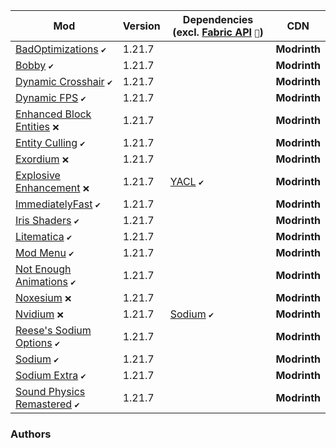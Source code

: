 | Mod | Version | Dependencies (excl. [Fabric API][url-fabric-api] `🔗`) | CDN |
|-----|---------|--------------------------------------------------------|-----|
| [BadOptimizations][url-bad-optimizations] `✔️`                  | 1.21.7 |                           | __Modrinth__ |
| [Bobby][url-bobby] `✔️`                                         | 1.21.7 |                           | __Modrinth__ |
| [Dynamic Crosshair][url-dynamic-crosshair] `✔️`                 | 1.21.7 |                           | __Modrinth__ |
| [Dynamic FPS][url-dynamic-fps] `✔️`                             | 1.21.7 |                           | __Modrinth__ |
| [Enhanced Block Entities][url-enhanced-block-entities] `❌`     | 1.21.7 |                           | __Modrinth__ |
| [Entity Culling][url-entity-culling] `✔️`                       | 1.21.7 |                           | __Modrinth__ |
| [Exordium][url-exordium] `❌`                                   | 1.21.7 |                           | __Modrinth__ |
| [Explosive Enhancement][url-explosive-enhancement] `❌`         | 1.21.7 | [YACL][url-yacl] `✔️`     | __Modrinth__ |
| [ImmediatelyFast][url-immediately-fast] `✔️`                    | 1.21.7 |                           | __Modrinth__ |
| [Iris Shaders][url-iris-shaders] `✔️`                           | 1.21.7 |                           | __Modrinth__ |
| [Litematica][url-litematica] `✔️`                               | 1.21.7 |                           | __Modrinth__ |
| [Mod Menu][url-mod-menu] `✔️`                                   | 1.21.7 |                           | __Modrinth__ |
| [Not Enough Animations][url-not-enough-animations] `✔️`         | 1.21.7 |                           | __Modrinth__ |
| [Noxesium][url-noxesium] `❌`                                   | 1.21.7 |                           | __Modrinth__ |
| [Nvidium][url-nvidium] `❌`                                     | 1.21.7 | [Sodium][url-sodium] `✔️` | __Modrinth__ |
| [Reese's Sodium Options][url-reeses-sodium-options] `✔️`        | 1.21.7 |                           | __Modrinth__ |
| [Sodium][url-sodium] `✔️`                                       | 1.21.7 |                           | __Modrinth__ |
| [Sodium Extra][url-sodium-extra] `✔️`                           | 1.21.7 |                           | __Modrinth__ |
| [Sound Physics Remastered][url-sound-physics-remastered] `✔️`   | 1.21.7 |                           | __Modrinth__ |

### Authors

<!-- authors -->
[url-aeltumn]:         <https://modrinth.com/user/Aeltumn>
[url-coderbot]:        <https://modrinth.com/user/coderbot>
[url-cortex]:          <https://modrinth.com/user/cortex>
[url-crendgrim]:       <https://modrinth.com/user/Crendgrim>
[url-flashy-reese]:    <https://modrinth.com/user/FlashyReese>
[url-foundationgames]: <https://modrinth.com/user/FoundationGames>
[url-henkelmax]:       <https://modrinth.com/user/henkelmax>
[url-ims]:             <https://modrinth.com/user/IMS>
[url-jellysquid3]:     <https://modrinth.com/user/jellysquid3>
[url-johni0702]:       <https://modrinth.com/user/Johni0702>
[url-juliand665]:      <https://modrinth.com/user/juliand665>
[url-katietheqt]:      <https://modrinth.com/user/katietheqt>
[url-lostluma]:        <https://modrinth.com/user/LostLuma>
[url-masa]:            <https://modrinth.com/user/masa>
[url-modmuss50]:       <https://modrinth.com/user/modmuss50>
[url-notryken]:        <https://modrinth.com/user/NotRyken>
[url-noxcrew]:         <https://modrinth.com/user/Noxcrew>
[url-pelotrio]:        <https://modrinth.com/user/Pelotrio>
[url-prospector]:      <https://modrinth.com/user/Prospector>
[url-raphimc]:         <https://modrinth.com/user/RaphiMC>
[url-sfplayer1]:       <https://modrinth.com/user/sfPlayer1>
[url-shedaniel]:       <https://modrinth.com/user/shedaniel>
[url-superkat32]:      <https://modrinth.com/user/Superkat32>
[url-thosea]:          <https://modrinth.com/user/thosea>
[url-tr7zw]:           <https://modrinth.com/user/tr7zw>
[url-vicisacat]:       <https://modrinth.com/user/vicisacat>

<!-- mods -->
[url-bad-optimizations]:        <https://cdn.modrinth.com/data/g96Z4WVZ/versions/VLDb95oX/BadOptimizations-2.2.3-1.21.2-21.6.jar>
[url-bobby]:                    <https://cdn.modrinth.com/data/M08ruV16/versions/ODwC9dEb/bobby-5.2.8%2Bmc1.21.6.jar>
[url-dynamic-crosshair]:        <https://cdn.modrinth.com/data/ZcR9weSm/versions/dSPRONS8/dynamiccrosshair-9.6%2B1.21.6-fabric.jar>
[url-dynamic-fps]:              <https://cdn.modrinth.com/data/LQ3K71Q1/versions/PqIDU2GY/dynamic-fps-3.9.6%2Bminecraft-1.21.6-fabric.jar>
[url-enhanced-block-entities]:  <https://cdn.modrinth.com/data/OVuFYfre/versions/YokFoILZ/enhancedblockentities-0.11.3%2B1.21.4.jar>
[url-entity-culling]:           <https://cdn.modrinth.com/data/NNAgCjsB/versions/BRJboQUV/entityculling-fabric-1.8.0-mc1.21.6.jar>
[url-exordium]:                 <https://cdn.modrinth.com/data/DynYZEae/versions/map5Ojxn/exordium-fabric-1.4.1-mc1.21.4.jar>
[url-explosive-enhancement]:    <https://cdn.modrinth.com/data/OSQ8mw2r/versions/uENUGvIY/explosive-enhancement-1.3.0-1.21.4.jar>
[url-fabric-api]:               <https://cdn.modrinth.com/data/P7dR8mSH/versions/JIZogEYa/fabric-api-0.128.2%2B1.21.7.jar>
[url-immediately-fast]:         <https://cdn.modrinth.com/data/5ZwdcRci/versions/cuRqLEAA/ImmediatelyFast-Fabric-1.11.0%2B1.21.7.jar>
[url-iris-shaders]:             <https://cdn.modrinth.com/data/YL57xq9U/versions/l77DAK6U/iris-fabric-1.9.1%2Bmc1.21.7.jar>
[url-litematica]:               <https://cdn.modrinth.com/data/bEpr0Arc/versions/PHUdsjfV/litematica-fabric-1.21.7-0.23.1.jar>
[url-mod-menu]:                 <https://cdn.modrinth.com/data/mOgUt4GM/versions/JY1tNj8H/modmenu-15.0.0-beta.3.jar>
[url-not-enough-animations]:    <https://cdn.modrinth.com/data/MPCX6s5C/versions/abRrYt49/notenoughanimations-fabric-1.10.0-mc1.21.6.jar>
[url-noxesium]:                 <https://cdn.modrinth.com/data/Kw7Sm3Xf/versions/4SZsFW6S/noxesium-fabric-2.7.6.jar>
[url-nvidium]:                  <https://cdn.modrinth.com/data/SfMw2IZN/versions/3L83QwKZ/nvidium-0.3.1.jar>
[url-reeses-sodium-options]:    <https://cdn.modrinth.com/data/Bh37bMuy/versions/AgGRyydH/reeses-sodium-options-fabric-1.8.4%2Bmc1.21.6.jar>
[url-sodium]:                   <https://cdn.modrinth.com/data/AANobbMI/versions/ND4ROcMQ/sodium-fabric-0.6.13%2Bmc1.21.6.jar>
[url-sodium-extra]:             <https://cdn.modrinth.com/data/PtjYWJkn/versions/v7JHUEiF/sodium-extra-fabric-0.6.6%2Bmc1.21.6.jar>
[url-sound-physics-remastered]: <https://cdn.modrinth.com/data/qyVF9oeo/versions/acb0kJIr/sound-physics-remastered-fabric-1.21.7-1.4.14.jar>
[url-yacl]:                     <https://cdn.modrinth.com/data/1eAoo2KR/versions/WxYlHLu6/yet_another_config_lib_v3-3.7.1%2B1.21.6-fabric.jar>
